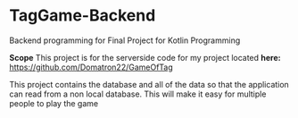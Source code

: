 # TagGame-Backend
Backend programming for Final Project for Kotlin Programming

**Scope**
  This project is for the serverside code for my project located **here:** https://github.com/Domatron22/GameOfTag
  
This project contains the database and all of the data so that the application
can read from a non local database. This will make it easy for multiple people
to play the game
